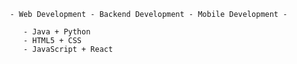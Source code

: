 
       - Web Development - Backend Development - Mobile Development -
          
          - Java + Python
          - HTML5 + CSS
          - JavaScript + React
          


